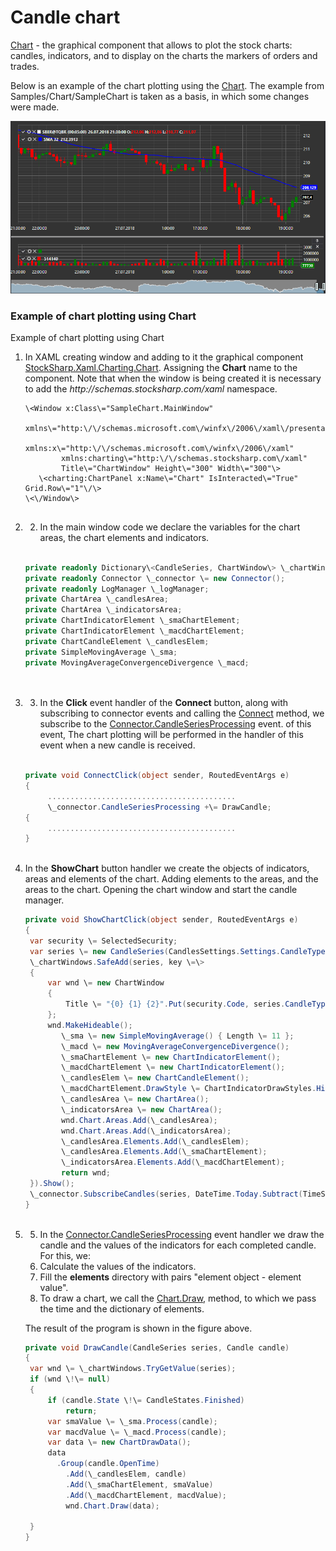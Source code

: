 # Candle chart

[Chart](../api/StockSharp.Xaml.Charting.Chart.html) \- the graphical component that allows to plot the stock charts: candles, indicators, and to display on the charts the markers of orders and trades. 

Below is an example of the chart plotting using the [Chart](../api/StockSharp.Xaml.Charting.Chart.html). The example from Samples\/Chart\/SampleChart is taken as a basis, in which some changes were made. 

![Gui ChartSample](../images/Gui_ChartSample.png)

### Example of chart plotting using Chart

Example of chart plotting using Chart

1. In XAML creating window and adding to it the graphical component [StockSharp.Xaml.Charting.Chart](../api/StockSharp.Xaml.Charting.Chart.html). Assigning the **Chart** name to the component. Note that when the window is being created it is necessary to add the *http:\/\/schemas.stocksharp.com\/xaml* namespace. 

   ```xaml
   \<Window x:Class\="SampleChart.MainWindow"
           xmlns\="http:\/\/schemas.microsoft.com\/winfx\/2006\/xaml\/presentation"
           xmlns:x\="http:\/\/schemas.microsoft.com\/winfx\/2006\/xaml"
           xmlns:charting\="http:\/\/schemas.stocksharp.com\/xaml"
           Title\="ChartWindow" Height\="300" Width\="300"\>
      \<charting:ChartPanel x:Name\="Chart" IsInteracted\="True" Grid.Row\="1"\/\>
   \<\/Window\>
   	  				
   ```
2. 2. In the main window code we declare the variables for the chart areas, the chart elements and indicators. 

   ```cs
                 		
   private readonly Dictionary\<CandleSeries, ChartWindow\> \_chartWindows \= new Dictionary\<CandleSeries, ChartWindow\>();
   private readonly Connector \_connector \= new Connector();
   private readonly LogManager \_logManager;
   private ChartArea \_candlesArea;
   private ChartArea \_indicatorsArea;
   private ChartIndicatorElement \_smaChartElement;
   private ChartIndicatorElement \_macdChartElement;
   private ChartCandleElement \_candlesElem;
   private SimpleMovingAverage \_sma;
   private MovingAverageConvergenceDivergence \_macd;
                 		
   	  				
   ```
3. 3. In the **Click** event handler of the **Connect** button, along with subscribing to connector events and calling the [Connect](../api/StockSharp.BusinessEntities.IConnector.Connect.html) method, we subscribe to the [Connector.CandleSeriesProcessing](../api/StockSharp.Algo.Connector.CandleSeriesProcessing.html) event. of this event, The chart plotting will be performed in the handler of this event when a new candle is received. 

   ```cs
                 		
   private void ConnectClick(object sender, RoutedEventArgs e)
   {
   		..........................................		 
   		\_connector.CandleSeriesProcessing +\= DrawCandle;
   {
   		..........................................		 
   }
   	  				
   ```
4. In the **ShowChart** button handler we create the objects of indicators, areas and elements of the chart. Adding elements to the areas, and the areas to the chart. Opening the chart window and start the candle manager. 

   ```cs
   private void ShowChartClick(object sender, RoutedEventArgs e)
   {
   	var security \= SelectedSecurity;
   	var series \= new CandleSeries(CandlesSettings.Settings.CandleType, security, CandlesSettings.Settings.Arg);
   	\_chartWindows.SafeAdd(series, key \=\>
   	{
   		var wnd \= new ChartWindow
   		{
   			Title \= "{0} {1} {2}".Put(security.Code, series.CandleType.Name, series.Arg)
   		};
   		wnd.MakeHideable();
           \_sma \= new SimpleMovingAverage() { Length \= 11 };
           \_macd \= new MovingAverageConvergenceDivergence();
           \_smaChartElement \= new ChartIndicatorElement();
           \_macdChartElement \= new ChartIndicatorElement();
           \_candlesElem \= new ChartCandleElement();
           \_macdChartElement.DrawStyle \= ChartIndicatorDrawStyles.Histogram;
           \_candlesArea \= new ChartArea();
           \_indicatorsArea \= new ChartArea();
           wnd.Chart.Areas.Add(\_candlesArea);
           wnd.Chart.Areas.Add(\_indicatorsArea);
           \_candlesArea.Elements.Add(\_candlesElem);
           \_candlesArea.Elements.Add(\_smaChartElement);
           \_indicatorsArea.Elements.Add(\_macdChartElement);
           return wnd;
   	}).Show();
   	\_connector.SubscribeCandles(series, DateTime.Today.Subtract(TimeSpan.FromDays(30)), DateTime.Now);
   }
   	  				
   ```
5. 5. In the [Connector.CandleSeriesProcessing](../api/StockSharp.Algo.Connector.CandleSeriesProcessing.html) event handler we draw the candle and the values of the indicators for each completed candle. For this, we: 
   1. Calculate the values of the indicators.
   2. Fill the **elements** directory with pairs "element object \- element value".
   3. To draw a chart, we call the [Chart.Draw](../api/StockSharp.Xaml.Charting.Chart.Draw.html), method, to which we pass the time and the dictionary of elements.

   The result of the program is shown in the figure above. 

   ```cs
   private void DrawCandle(CandleSeries series, Candle candle)
   {
   	var wnd \= \_chartWindows.TryGetValue(series);
   	if (wnd \!\= null)
   	{
   		if (candle.State \!\= CandleStates.Finished)
   			return;
   		var smaValue \= \_sma.Process(candle);
   		var macdValue \= \_macd.Process(candle);
   		var data \= new ChartDrawData();
   		data
   		  .Group(candle.OpenTime)
   		    .Add(\_candlesElem, candle)
   		    .Add(\_smaChartElement, smaValue)
   		    .Add(\_macdChartElement, macdValue);
           	wnd.Chart.Draw(data);
                  
   	}
   }
   ```
